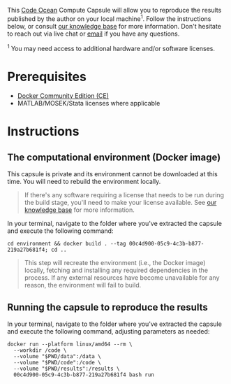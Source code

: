 This [Code Ocean](https://codeocean.com) Compute Capsule will allow you to reproduce the results published by the author on your local machine<sup>1</sup>. Follow the instructions below, or consult [our knowledge base](https://help.codeocean.com/user-manual/sharing-and-finding-published-capsules/exporting-capsules-and-reproducing-results-on-your-local-machine) for more information. Don't hesitate to reach out via live chat or [email](mailto:support@codeocean.com) if you have any questions.

<sup>1</sup> You may need access to additional hardware and/or software licenses.

# Prerequisites

- [Docker Community Edition (CE)](https://www.docker.com/community-edition)
- MATLAB/MOSEK/Stata licenses where applicable

# Instructions

## The computational environment (Docker image)

This capsule is private and its environment cannot be downloaded at this time. You will need to rebuild the environment locally.

> If there's any software requiring a license that needs to be run during the build stage, you'll need to make your license available. See [our knowledge base](https://help.codeocean.com/user-manual/sharing-and-finding-published-capsules/exporting-capsules-and-reproducing-results-on-your-local-machine) for more information.

In your terminal, navigate to the folder where you've extracted the capsule and execute the following command:
```shell
cd environment && docker build . --tag 00c4d900-05c9-4c3b-b877-219a27b681f4; cd ..
```

> This step will recreate the environment (i.e., the Docker image) locally, fetching and installing any required dependencies in the process. If any external resources have become unavailable for any reason, the environment will fail to build.

## Running the capsule to reproduce the results

In your terminal, navigate to the folder where you've extracted the capsule and execute the following command, adjusting parameters as needed:
```shell
docker run --platform linux/amd64 --rm \
  --workdir /code \
  --volume "$PWD/data":/data \
  --volume "$PWD/code":/code \
  --volume "$PWD/results":/results \
  00c4d900-05c9-4c3b-b877-219a27b681f4 bash run
```
